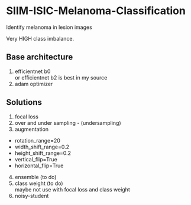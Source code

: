 # SIIM-ISIC-Melanoma-Classification
Identify melanoma in lesion images
  
Very HIGH class imbalance.  


## Base architecture
1. efficientnet b0   
  or efficientnet b2 is best in my source  
2. adam optimizer  


## Solutions  
1. focal loss  
2. over and under sampling - (undersampling)  
3. augmentation  
  - rotation_range=20
  - width_shift_range=0.2
  - height_shift_range=0.2
  - vertical_flip=True
  - horizontal_flip=True
4. ensemble (to do)
5. class weight (to do)      
   maybe not use with focal loss and class weight 
6. noisy-student 